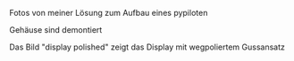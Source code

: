 Fotos von meiner Lösung zum Aufbau eines pypiloten

Gehäuse sind demontiert

Das Bild "display polished" zeigt das Display mit wegpoliertem Gussansatz

